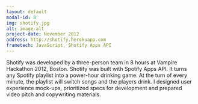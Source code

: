 ```yaml
---
layout: default
modal-id: 8
img: shotify.jpg
alt: image-alt
project-date: November 2012
address: http://shotify.herokuapp.com
frametech: JavaScript, Shotify Apps API
---
```


Shotify was developed by a three-person team in 8 hours at Vampire Hackathon 2012, Boston. Shotify was built with Spotify Apps API. It turns any Spotify playlist into a power-hour drinking game. At the turn of every minute, the playlist will switch songs and the players drink. I designed user experience mock-ups, prioritized specs for development and prepared video pitch and copywriting materials.